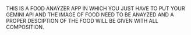 THIS IS A FOOD ANAYZER APP IN WHICH YOU JUST HAVE TO PUT YOUR GEMINI API AND THE IMAGE OF FOOD NEED TO BE ANAYZED AND A PROPER DESCIPTION OF THE FOOD WILL BE GIVEN WITH ALL COMPOSITION.
